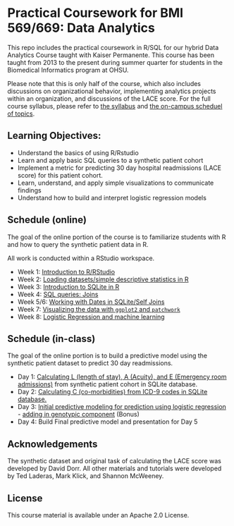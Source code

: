 # Practical Coursework for BMI 569/669: Data Analytics

This repo includes the practical coursework in R/SQL for our hybrid Data Analytics Course taught with Kaiser Permanente. This course has been taught from 2013 to the present during summer quarter for students in the Biomedical Informatics program at OHSU.

Please note that this is only half of the course, which also includes discussions on organizational behavior, implementing analytics projects within an organization, and discussions of the LACE score. For the full course syllabus, please refer to [the syllabus](pdf/bmi_569_syllabus) and [the on-campus scheduel of topics](pdf/on_campus_course_outline.pdf).

## Learning Objectives:

- Understand the basics of using R/Rstudio
- Learn and apply basic SQL queries to a synthetic patient cohort
- Implement a metric for predicting 30 day hospital readmissions (LACE score) for this patient cohort.
- Learn, understand, and apply simple visualizations to communicate findings
- Understand how to build and interpret logistic regression models

## Schedule (online)

The goal of the online portion of the course is to familiarize students with R and how to query the synthetic patient data in R. 

All work is conducted within a RStudio workspace.

- Week 1: [Introduction to R/RStudio](https://github.com/laderast/AnalyticsCourse/tree/master/week1)
- Week 2: [Loading datasets/simple descriptive statistics in R](http://github.com/laderast/AnalyticsCourse/tree/master/week2)
- Week 3: [Introduction to SQLite in R](http://github.com/laderast/AnalyticsCourse/tree/master/week3)
- Week 4: [SQL queries: Joins](http://github.com/laderast/AnalyticsCourse/tree/master/week4)
- Week 5/6: [Working with Dates in SQLite/Self Joins](http://github.com/laderast/AnalyticsCourse/tree/master/weeks5-6)
- Week 7: [Visualizing the data with `ggplot2` and `patchwork`](http://github.com/laderast/AnalyticsCourse/tree/master/week7)
- Week 8: [Logistic Regression and machine learning](http://github.com/laderast/AnalyticsCourse/tree/master/week8)

## Schedule (in-class)

The goal of the online portion is to build a predictive model using the synthetic patient dataset to predict 30 day readmissions. 

- Day 1: [Calculating L (length of stay), A (Acuity), and E (Emergency room admissions)](http://github.com/laderast/AnalyticsCourse/tree/master/in-class/Assignment1.Rmd) from synthetic patient cohort in SQLite database.  
- Day 2: [Calculating C (co-morbidities) from ICD-9 codes in SQLite database.](http://github.com/laderast/AnalyticsCourse/tree/master/in-class/Assignment2.Rmd)
- Day 3: [Initial predictive modeling for prediction using logistic regression](http://github.com/laderast/AnalyticsCourse/tree/master/in-class/LogisticRegression.Rmd)
      - [adding in genotypic component](http://github.com/laderast/AnalyticsCourse/tree/master/in-class/BonusAssignment.Rmd) (Bonus) 
- Day 4: Build Final predictive model and presentation for Day 5  

## Acknowledgements

The synthetic dataset and original task of calculating the LACE score was developed by David Dorr. All other materials and tutorials were developed by Ted Laderas, Mark Klick, and Shannon McWeeney. 

## License

This course material is available under an Apache 2.0 License.
